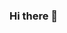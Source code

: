 ### Hi there 👋

<!--
**circuit-activebuildings/circuit-activebuildings** is a ✨ _special_ ✨ repository because its `README.md` (this file) appears on your GitHub profile.

Here are some ideas to get you started:
- 👋 Hi, I’m Vaibhav Jadhav.
- 👀 I’m interested in Robotics, Embedded Systems, Innovation, Businesses and my other persona likes Writing, Philosophies, Poetry and Psychology
- 🌱 I’m currently learning Business & Business Building, Embedded Electronics, IoT and Any new interesting tech.
- 💞️ I’m looking to collaborate on to create and build growing tech and business around it.
- 📫 How to reach me https://iamvaibhav.wixsite.com/hello


- 😄 Pronouns: few might call me @circuit for my passion and sometimes because of my behavior.
- ⚡ Fun fact: I get stuck while working on a desk and get solution in bath.
-->



<!---
circuit-activebuildings/circuit-activebuildings is a ✨ special ✨ repository because its `README.md` (this file) appears on your GitHub profile.
You can click the Preview link to take a look at your changes.
--->
